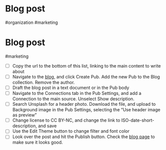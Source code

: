# Blog post

#organization #marketing

# Blog post

#marketing

- [ ] Copy the url to the bottom of this list, linking to the main content to write about
- [ ] Navigate to the [blog](https://www.mediastudies.press/blog), and click Create Pub. Add the new Pub to the Blog collection. Remove the author. 
- [ ] Draft the blog post in a text document or in the Pub body
- [ ] Navigate to the Connections tab in the Pub Settings, and add a Connection to the main source. Unselect Show description.
- [ ] Search Unsplash for a header photo. Download the file, and upload to Background image in the Pub Settings, selecting the “Use header image as preview”
- [ ] Change license to CC BY-NC, and change the link to ISO-date-short-description, and save
- [ ] Use the Edit Theme button to change filter and font color
- [ ] Look over the post and hit the Publish button. Check the [blog page](https://www.mediastudies.press/blog) to make sure it looks good. 